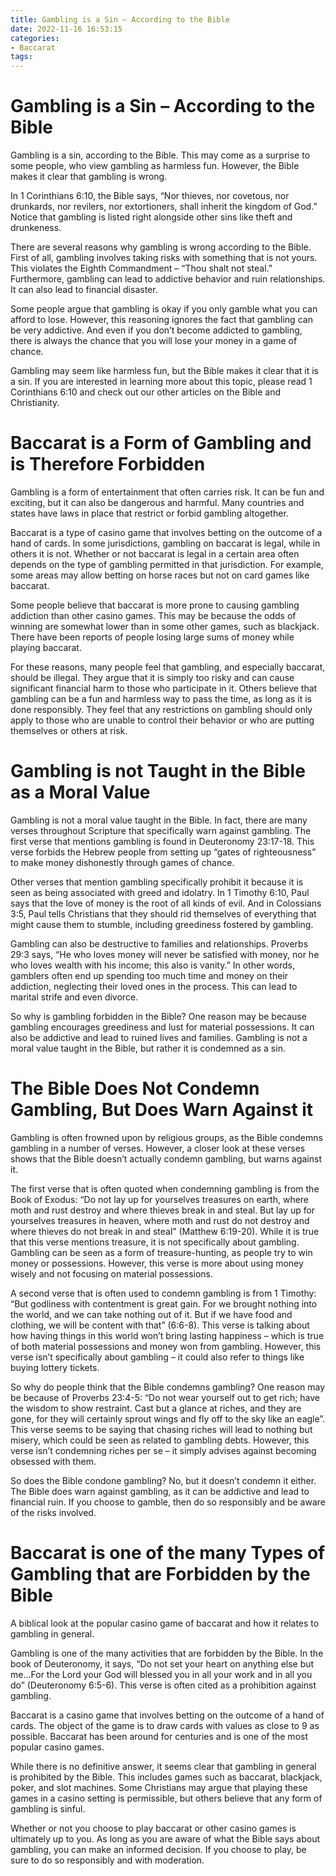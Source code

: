 ```yaml
---
title: Gambling is a Sin – According to the Bible
date: 2022-11-16 16:53:15
categories:
- Baccarat
tags:
---
```



#  Gambling is a Sin – According to the Bible

Gambling is a sin, according to the Bible. This may come as a surprise to some people, who view gambling as harmless fun. However, the Bible makes it clear that gambling is wrong.

In 1 Corinthians 6:10, the Bible says, “Nor thieves, nor covetous, nor drunkards, nor revilers, nor extortioners, shall inherit the kingdom of God.” Notice that gambling is listed right alongside other sins like theft and drunkeness.

There are several reasons why gambling is wrong according to the Bible. First of all, gambling involves taking risks with something that is not yours. This violates the Eighth Commandment – “Thou shalt not steal.” Furthermore, gambling can lead to addictive behavior and ruin relationships. It can also lead to financial disaster.

Some people argue that gambling is okay if you only gamble what you can afford to lose. However, this reasoning ignores the fact that gambling can be very addictive. And even if you don’t become addicted to gambling, there is always the chance that you will lose your money in a game of chance.

Gambling may seem like harmless fun, but the Bible makes it clear that it is a sin. If you are interested in learning more about this topic, please read 1 Corinthians 6:10 and check out our other articles on the Bible and Christianity.

#  Baccarat is a Form of Gambling and is Therefore Forbidden

Gambling is a form of entertainment that often carries risk. It can be fun and exciting, but it can also be dangerous and harmful. Many countries and states have laws in place that restrict or forbid gambling altogether.

Baccarat is a type of casino game that involves betting on the outcome of a hand of cards. In some jurisdictions, gambling on baccarat is legal, while in others it is not. Whether or not baccarat is legal in a certain area often depends on the type of gambling permitted in that jurisdiction. For example, some areas may allow betting on horse races but not on card games like baccarat.

Some people believe that baccarat is more prone to causing gambling addiction than other casino games. This may be because the odds of winning are somewhat lower than in some other games, such as blackjack. There have been reports of people losing large sums of money while playing baccarat.

For these reasons, many people feel that gambling, and especially baccarat, should be illegal. They argue that it is simply too risky and can cause significant financial harm to those who participate in it. Others believe that gambling can be a fun and harmless way to pass the time, as long as it is done responsibly. They feel that any restrictions on gambling should only apply to those who are unable to control their behavior or who are putting themselves or others at risk.

#  Gambling is not Taught in the Bible as a Moral Value

Gambling is not a moral value taught in the Bible. In fact, there are many verses throughout Scripture that specifically warn against gambling. The first verse that mentions gambling is found in Deuteronomy 23:17-18. This verse forbids the Hebrew people from setting up “gates of righteousness” to make money dishonestly through games of chance.

Other verses that mention gambling specifically prohibit it because it is seen as being associated with greed and idolatry. In 1 Timothy 6:10, Paul says that the love of money is the root of all kinds of evil. And in Colossians 3:5, Paul tells Christians that they should rid themselves of everything that might cause them to stumble, including greediness fostered by gambling.

Gambling can also be destructive to families and relationships. Proverbs 29:3 says, “He who loves money will never be satisfied with money, nor he who loves wealth with his income; this also is vanity.” In other words, gamblers often end up spending too much time and money on their addiction, neglecting their loved ones in the process. This can lead to marital strife and even divorce.

So why is gambling forbidden in the Bible? One reason may be because gambling encourages greediness and lust for material possessions. It can also be addictive and lead to ruined lives and families. Gambling is not a moral value taught in the Bible, but rather it is condemned as a sin.

#  The Bible Does Not Condemn Gambling, But Does Warn Against it

Gambling is often frowned upon by religious groups, as the Bible condemns gambling in a number of verses. However, a closer look at these verses shows that the Bible doesn’t actually condemn gambling, but warns against it.

The first verse that is often quoted when condemning gambling is from the Book of Exodus: “Do not lay up for yourselves treasures on earth, where moth and rust destroy and where thieves break in and steal. But lay up for yourselves treasures in heaven, where moth and rust do not destroy and where thieves do not break in and steal” (Matthew 6:19-20). While it is true that this verse mentions treasure, it is not specifically about gambling. Gambling can be seen as a form of treasure-hunting, as people try to win money or possessions. However, this verse is more about using money wisely and not focusing on material possessions.

A second verse that is often used to condemn gambling is from 1 Timothy: “But godliness with contentment is great gain. For we brought nothing into the world, and we can take nothing out of it. But if we have food and clothing, we will be content with that” (6:6-8). This verse is talking about how having things in this world won’t bring lasting happiness – which is true of both material possessions and money won from gambling. However, this verse isn’t specifically about gambling – it could also refer to things like buying lottery tickets.

So why do people think that the Bible condemns gambling? One reason may be because of Proverbs 23:4-5: “Do not wear yourself out to get rich; have the wisdom to show restraint. Cast but a glance at riches, and they are gone, for they will certainly sprout wings and fly off to the sky like an eagle”. This verse seems to be saying that chasing riches will lead to nothing but misery, which could be seen as related to gambling debts. However, this verse isn’t condemning riches per se – it simply advises against becoming obsessed with them.

So does the Bible condone gambling? No, but it doesn’t condemn it either. The Bible does warn against gambling, as it can be addictive and lead to financial ruin. If you choose to gamble, then do so responsibly and be aware of the risks involved.

#  Baccarat is one of the many Types of Gambling that are Forbidden by the Bible

A biblical look at the popular casino game of baccarat and how it relates to gambling in general.

Gambling is one of the many activities that are forbidden by the Bible. In the book of Deuteronomy, it says, “Do not set your heart on anything else but me…For the Lord your God will blessed you in all your work and in all you do” (Deuteronomy 6:5-6). This verse is often cited as a prohibition against gambling.

Baccarat is a casino game that involves betting on the outcome of a hand of cards. The object of the game is to draw cards with values as close to 9 as possible. Baccarat has been around for centuries and is one of the most popular casino games.

While there is no definitive answer, it seems clear that gambling in general is prohibited by the Bible. This includes games such as baccarat, blackjack, poker, and slot machines. Some Christians may argue that playing these games in a casino setting is permissible, but others believe that any form of gambling is sinful.

Whether or not you choose to play baccarat or other casino games is ultimately up to you. As long as you are aware of what the Bible says about gambling, you can make an informed decision. If you choose to play, be sure to do so responsibly and with moderation.